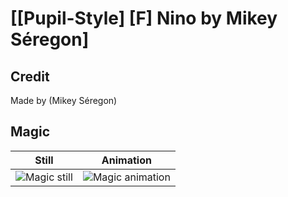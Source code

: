# [\[Pupil-Style\] \[F\] Nino by Mikey Séregon]

## Credit

Made by (Mikey Séregon)
	
## Magic

| Still | Animation |
| :---: | :-------: |
| ![Magic still](./Magic_000.png) | ![Magic animation](./Magic.gif) |
